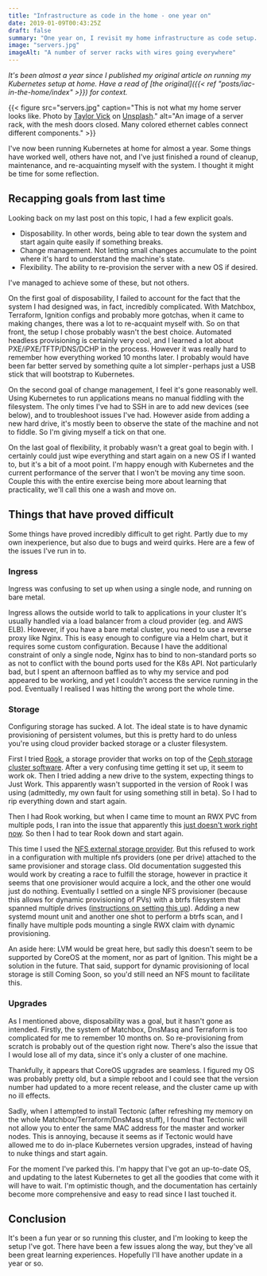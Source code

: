 ```yaml
---
title: "Infrastructure as code in the home - one year on"
date: 2019-01-09T00:43:25Z
draft: false
summary: "One year on, I revisit my home infrastructure as code setup. I explore what worked, what didn't and what has changed over the last year."
image: "servers.jpg"
imageAlt: "A number of server racks with wires going everywhere"
---
```


_It's been almost a year since I published my original article on running my Kubernetes setup at home.
Have a read of [the original]({{< ref "posts/iac-in-the-home/index" >}}) for context._

{{< figure src="servers.jpg" caption="This is not what my home server looks like. Photo by [Taylor Vick](https://unsplash.com/@tvick) on [Unsplash](https://unsplash.com)." alt="An image of a server rack, with the mesh doors closed. Many colored ethernet cables connect different components." >}}

I've now been running Kubernetes at home for almost a year.
Some things have worked well, others have not, and I've just finished a round of cleanup, maintenance, and re-acquainting myself with the system.
I thought it might be time for some reflection.

## Recapping goals from last time

Looking back on my last post on this topic, I had a few explicit goals.

* Disposability.
  In other words, being able to tear down the system and start again quite easily if something breaks.
* Change management.
  Not letting small changes accumulate to the point where it's hard to understand the machine's state.
* Flexibility.
  The ability to re-provision the server with a new OS if desired.

I've managed to achieve some of these, but not others.

On the first goal of disposability, I failed to account for the fact that the system I had designed was, in fact, incredibly complicated.
With Matchbox, Terraform, Ignition configs and probably more gotchas, when it came to making changes, there was a lot to re-acquaint myself with.
So on that front, the setup I chose probably wasn't the best choice.
Automated headless provisioning is certainly very cool, and I learned a lot about PXE/iPXE/TFTP/DNS/DCHP in the process.
However it was really hard to remember how everything worked 10 months later.
I probably would have been far better served by something quite a lot simpler - perhaps just a USB stick that will bootstrap to Kubernetes.

On the second goal of change management, I feel it's gone reasonably well.
Using Kubernetes to run applications means no manual fiddling with the filesystem.
The only times I've had to SSH in are to add new devices (see below), and to troubleshoot issues I've had.
However aside from adding a new hard drive, it's mostly been to observe the state of the machine and not to fiddle.
So I'm giving myself a tick on that one.

On the last goal of flexibility, it probably wasn't a great goal to begin with.
I certainly could just wipe everything and start again on a new OS if I wanted to, but it's a bit of a moot point.
I'm happy enough with Kubernetes and the current performance of the server that I won't be moving any time soon.
Couple this with the entire exercise being more about learning that practicality, we'll call this one a wash and move on.

## Things that have proved difficult

Some things have proved incredibly difficult to get right.
Partly due to my own inexperience, but also due to bugs and weird quirks.
Here are a few of the issues I've run in to.

### Ingress

Ingress was confusing to set up when using a single node, and running on bare metal.

Ingress allows the outside world to talk to applications in your cluster
It's usually handled via a load balancer from a cloud provider (eg. and AWS ELB).
However, if you have a bare metal cluster, you need to use a reverse proxy like Nginx.
This is easy enough to configure via a Helm chart, but it requires some custom configuration.
Because I have the additional constraint of only a single node, Nginx has to bind to non-standard ports so as not to conflict with the bound ports used for the K8s API.
Not particularly bad, but I spent an afternoon baffled as to why my service and pod appeared to be working, and yet I couldn't access the service running in the pod.
Eventually I realised I was hitting the wrong port the whole time.

### Storage

Configuring storage has sucked.
A lot.
The ideal state is to have dynamic provisioning of persistent volumes, but this is pretty hard to do unless you're using cloud provider backed storage or a cluster filesystem.

First I tried [Rook](https://medium.com/r/?url=https%3A%2F%2Fgithub.com%2Frook%2Frook), a storage provider that works on top of the [Ceph storage cluster software](https://medium.com/r/?url=https%3A%2F%2Fen.wikipedia.org%2Fwiki%2FCeph_%28software%29).
After a very confusing time getting it set up, it seem to work ok.
Then I tried adding a new drive to the system, expecting things to Just Work.
This apparently wasn't supported in the version of Rook I was using (admittedly, my own fault for using something still in beta).
So I had to rip everything down and start again.

Then I had Rook working, but when I came time to mount an RWX PVC from multiple pods, I ran into the issue that apparently this [just doesn't work right now](https://medium.com/r/?url=https%3A%2F%2Fgithub.com%2Frook%2Frook%2Fissues%2F2300).
So then I had to tear Rook down and start again.

This time I used the [NFS external storage provider](https://medium.com/r/?url=https%3A%2F%2Fgithub.com%2Fkubernetes-incubator%2Fexternal-storage%2Ftree%2Fmaster%2Fnfs).
But this refused to work in a configuration with multiple nfs providers (one per drive) attached to the same provisioner and storage class.
Old documentation suggested this would work by creating a race to fulfill the storage, however in practice it seems that one provisioner would acquire a lock, and the other one would just do nothing.
Eventually I settled on a single NFS provisioner (because this allows for dynamic provisioning of PVs) with a btrfs filesystem that spanned multiple drives ([instructions on setting this up](https://medium.com/r/?url=https%3A%2F%2Fbtrfs.wiki.kernel.org%2Findex.php%2FUsing_Btrfs_with_Multiple_Devices)).
Adding a new systemd mount unit and another one shot to perform a btrfs scan, and I finally have multiple pods mounting a single RWX claim with dynamic provisioning.

An aside here: LVM would be great here, but sadly this doesn't seem to be supported by CoreOS at the moment, nor as part of Ignition.
This might be a solution in the future.
That said, support for dynamic provisioning of local storage is still Coming Soon, so you'd still need an NFS mount to facilitate this.

### Upgrades

As I mentioned above, disposability was a goal, but it hasn't gone as intended.
Firstly, the system of Matchbox, DnsMasq and Terraform is too complicated for me to remember 10 months on.
So re-provisioning from scratch is probably out of the question right now.
There's also the issue that I would lose all of my data, since it's only a cluster of one machine.

Thankfully, it appears that CoreOS upgrades are seamless.
I figured my OS was probably pretty old, but a simple reboot and I could see that the version number had updated to a more recent release, and the cluster came up with no ill effects.

Sadly, when I attempted to install Tectonic (after refreshing my memory on the whole Matchbox/Terraform/DnsMasq stuff), I found that Tectonic will not allow you to enter the same MAC address for the master and worker nodes.
This is annoying, because it seems as if Tectonic would have allowed me to do in-place Kubernetes version upgrades, instead of having to nuke things and start again.

For the moment I've parked this.
I'm happy that I've got an up-to-date OS, and updating to the latest Kubernetes to get all the goodies that come with it will have to wait.
I'm optimistic though, and the documentation has certainly become more comprehensive and easy to read since I last touched it.

## Conclusion

It's been a fun year or so running this cluster, and I'm looking to keep the setup I've got.
There have been a few issues along the way, but they've all been great learning experiences.
Hopefully I'll have another update in a year or so.
